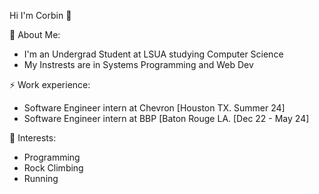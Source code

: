 Hi I'm Corbin 👋

👾 About Me:
  - I'm an Undergrad Student at LSUA studying Computer Science
  - My Instrests are in Systems Programming and Web Dev

⚡️ Work experience:
  - Software Engineer intern at Chevron [Houston TX. Summer 24]
  - Software Engineer intern at BBP [Baton Rouge LA. [Dec 22 - May 24]

🌱 Interests:
  - Programming 
  - Rock Climbing
  - Running
